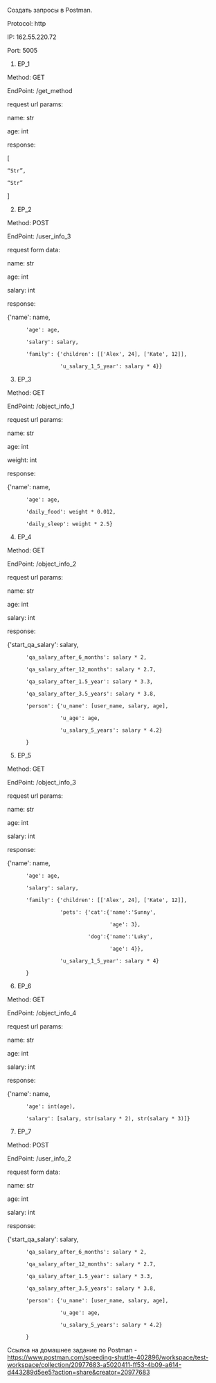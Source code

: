 Создать запросы в Postman.

Protocol: http

IP: 162.55.220.72

Port: 5005

1. EP_1

Method: GET

EndPoint: /get_method

request url params: 

 name: str
 
 age: int

response: 

[

    “Str”,
    
    “Str”
    
]


2. EP_2

Method: POST

EndPoint: /user_info_3

request form data: 

 name: str
 
 age: int
 
 salary: int

response: 

{'name': name,

          'age': age,
          
          'salary': salary,
          
          'family': {'children': [['Alex', 24], ['Kate', 12]],
          
                     'u_salary_1_5_year': salary * 4}}

3. EP_3

Method: GET

EndPoint: /object_info_1

request url params: 

 name: str
 
 age: int
 
 weight: int

response: 

{'name': name,

          'age': age,
          
          'daily_food': weight * 0.012,
          
          'daily_sleep': weight * 2.5}


4. EP_4

Method: GET

EndPoint: /object_info_2

request url params: 

 name: str
 
 age: int
 
 salary: int

response: 

{'start_qa_salary': salary,

          'qa_salary_after_6_months': salary * 2,
          
          'qa_salary_after_12_months': salary * 2.7,
          
          'qa_salary_after_1.5_year': salary * 3.3,
          
          'qa_salary_after_3.5_years': salary * 3.8,
          
          'person': {'u_name': [user_name, salary, age],
          
                     'u_age': age,
                     
                     'u_salary_5_years': salary * 4.2}
                     
          }


5. EP_5

Method: GET

EndPoint: /object_info_3

request url params: 

 name: str
 
 age: int
 
 salary: int

response: 

{'name': name,

          'age': age,
          
          'salary': salary,
          
          'family': {'children': [['Alex', 24], ['Kate', 12]],
          
                     'pets': {'cat':{'name':'Sunny',
                     
                                     'age': 3},
                                     
                              'dog':{'name':'Luky',
                              
                                     'age': 4}},
                                     
                     'u_salary_1_5_year': salary * 4}
                     
          }


6. EP_6

Method: GET

EndPoint: /object_info_4

request url params: 

 name: str
 
 age: int
 
 salary: int

response: 

{'name': name,

          'age': int(age),
          
          'salary': [salary, str(salary * 2), str(salary * 3)]}

7. EP_7

Method: POST

EndPoint: /user_info_2

request form data: 

 name: str
 
 age: int
 
 salary: int

response: 

{'start_qa_salary': salary,

          'qa_salary_after_6_months': salary * 2,
          
          'qa_salary_after_12_months': salary * 2.7,
          
          'qa_salary_after_1.5_year': salary * 3.3,
          
          'qa_salary_after_3.5_years': salary * 3.8,
          
          'person': {'u_name': [user_name, salary, age],
          
                     'u_age': age,
                     
                     'u_salary_5_years': salary * 4.2}
                     
          }
          
 Cсылка на домашнее задание по Postman - https://www.postman.com/speeding-shuttle-402896/workspace/test-workspace/collection/20977683-a5020411-ff53-4b09-a614-d443289d5ee5?action=share&creator=20977683
